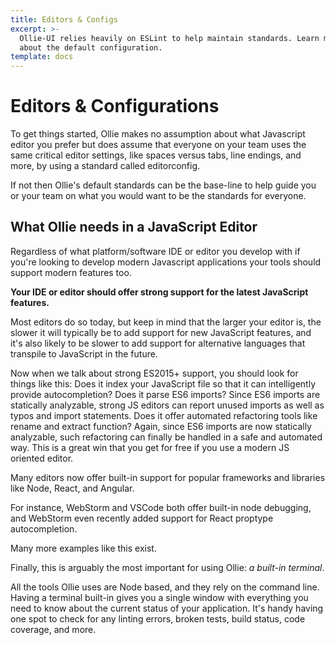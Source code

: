 ```yaml
---
title: Editors & Configs
excerpt: >-
  Ollie-UI relies heavily on ESLint to help maintain standards. Learn more
  about the default configuration.
template: docs
---
```


# Editors & Configurations

To get things started, Ollie makes no assumption about what Javascript editor you prefer but does assume that
everyone on your team uses the same critical editor settings, like spaces versus tabs, line endings, and more, by using a standard called editorconfig.

If not then Ollie's default standards can be the base-line to help guide you or your team on what you would want to be the standards for everyone.

## What Ollie needs in a JavaScript Editor

Regardless of what platform/software IDE or editor you develop with if you're looking to develop modern Javascript applications your tools should support modern features too.

**Your IDE or editor should offer strong support for the latest JavaScript features.**

Most editors do so today, but keep in mind that the larger your editor is, the slower it will typically be to add support for new JavaScript features, and it's also likely to be slower to add support for alternative languages that transpile to JavaScript in the future.

Now when we talk about strong ES2015+ support, you should look for things like this: Does it index your JavaScript file so that it can intelligently provide autocompletion?
Does it parse ES6 imports?
Since ES6 imports are statically analyzable, strong JS
editors can report unused imports as well as typos and import statements.
Does it offer automated refactoring tools like rename and extract function?
Again, since ES6 imports are now statically analyzable, such refactoring can finally be handled in a safe and automated way. This is a great win that you get for free if you use a modern JS oriented editor.

Many editors now offer built-in support for popular frameworks and libraries like Node, React, and Angular.

For instance, WebStorm and VSCode both offer built-in node debugging, and WebStorm even recently added support for React proptype autocompletion.

Many more examples like this exist.

Finally, this is arguably the most important for using Ollie: *a built-in terminal*.

All the tools Ollie uses are Node based, and they rely on the command line. Having a terminal built-in gives you a single window with everything you need to know about the current status of your application. It's handy having one spot to check for any linting errors, broken tests, build status, code coverage, and more.
